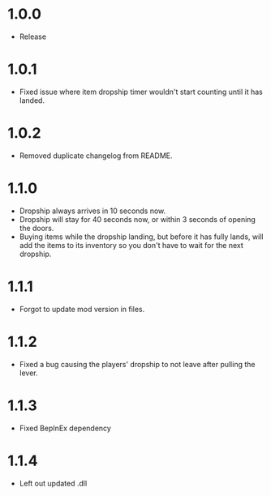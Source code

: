 # 1.0.0
+ Release
# 1.0.1
+ Fixed issue where item dropship timer wouldn't start counting until it has landed.
# 1.0.2
+ Removed duplicate changelog from README.
# 1.1.0
+ Dropship always arrives in 10 seconds now.
+ Dropship will stay for 40 seconds now, or within 3 seconds of opening the doors.
+ Buying items while the dropship landing, but before it has fully lands, will add the items to its inventory so you don't have to wait for the next dropship.
# 1.1.1
+ Forgot to update mod version in files.
# 1.1.2
+ Fixed a bug causing the players' dropship to not leave after pulling the lever.
# 1.1.3
+ Fixed BepInEx dependency
# 1.1.4
+ Left out updated .dll